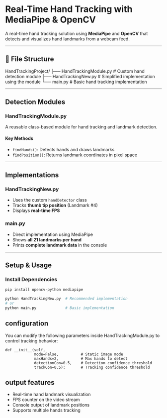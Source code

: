 # Real-Time Hand Tracking with MediaPipe & OpenCV

A real-time hand tracking solution using **MediaPipe** and **OpenCV** that detects and visualizes hand landmarks from a webcam feed.

---

## 📁 File Structure

HandTrackingProject/
├── HandTrackingModule.py # Custom hand detection module
├── HandTrackingNew.py # Simplified implementation using the module
└── main.py # Basic hand tracking implementation


---

## Detection Modules

### HandTrackingModule.py

A reusable class-based module for hand tracking and landmark detection.

#### Key Methods

- `findHands()`: Detects hands and draws landmarks  
- `findPosition()`: Returns landmark coordinates in pixel space

---

## Implementations

### HandTrackingNew.py

- Uses the custom `handDetector` class  
- Tracks **thumb tip position** (Landmark #4)  
- Displays **real-time FPS**

### main.py

- Direct implementation using MediaPipe  
- Shows **all 21 landmarks per hand**  
- Prints **complete landmark data** in the console

---

## Setup & Usage

### Install Dependencies

```bash
pip install opencv-python mediapipe

python HandTrackingNew.py  # Recommended implementation
# or
python main.py             # Basic implementation
```

## configuration

You can modify the following parameters inside HandTrackingModule.py to control tracking behavior:
```
def __init__(self, 
             mode=False,          # Static image mode
             maxHands=2,          # Max hands to detect
             detectionCon=0.5,    # Detection confidence threshold
             trackCon=0.5):       # Tracking confidence threshold
```

## output features

- Real-time hand landmark visualization
- FPS counter on the video stream
- Console output of landmark positions
- Supports multiple hands tracking

